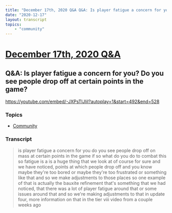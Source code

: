 ```yaml
---
title: "December 17th, 2020 Q&A Q&A: Is player fatigue a concern for you? Do you see people drop off at certain points in the game?"
date: "2020-12-17"
layout: transcript
topics:
    - "community"
---
```

# [December 17th, 2020 Q&A](../2020-12-17.md)
## Q&A: Is player fatigue a concern for you? Do you see people drop off at certain points in the game?
https://youtube.com/embed/-JXPsTlJIiI?autoplay=1&start=492&end=528

### Topics
* [Community](../topics/community.md)

### Transcript

> is player fatigue a concern for you do you see people drop off on mass at certain points in the game if so what do you do to combat this so fatigue is a is a huge thing that we look at of course for sure and we have noticed, points at which people drop off and you know maybe they're too bored or maybe they're too frustrated or something like that and so we make adjustments to those places so one example of that is actually the bauxite refinement that's something that we had noticed, that there was a lot of player fatigue around that or some issues around that and so we're making adjustments to that in update four, more information on that in the tier viii video from a couple weeks ago
